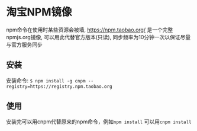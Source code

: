 淘宝NPM镜像
=========

npm命令在使用时某些资源会被墙, https://npm.taobao.org/ 是一个完整npmjs.org镜像, 可以用此代替官方版本(只读), 同步频率为10分钟一次以保证尽量与官方服务同步

## 安装
安装命令: `$ npm install -g cnpm --registry=https://registry.npm.taobao.org`

## 使用
安装完可以用cnpm代替原来的npm命令，例如`npm install` 可以用`cnpm install`